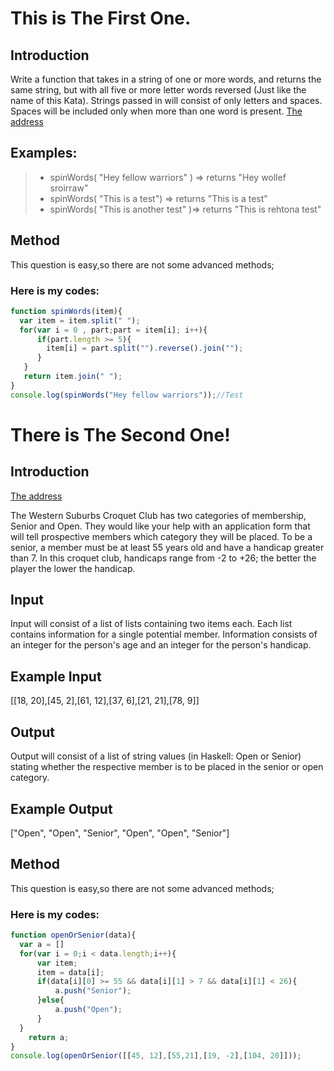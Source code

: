 # This is The First One.
## Introduction
Write a function that takes in a string of one or more words, and returns the same string, but with all five or more letter words reversed (Just like the name of this Kata). Strings passed in will consist of only letters and spaces. Spaces will be included only when more than one word is present.
[The address](http://www.codewars.com/kata/stop-gninnips-my-sdrow/train/javascript)
## Examples:
> * spinWords( "Hey fellow warriors" ) => returns "Hey wollef sroirraw" 
> * spinWords( "This is a test") => returns "This is a test" 
> * spinWords( "This is another test" )=> returns "This is rehtona test"


## Method
This question is easy,so there are not some advanced methods;
### Here is my codes:
```javascript
function spinWords(item){
  var item = item.split(" ");
  for(var i = 0 , part;part = item[i]; i++){
      if(part.length >= 5){
        item[i] = part.split("").reverse().join("");
      }
   }
   return item.join(" ");
}
console.log(spinWords("Hey fellow warriors"));//Test
```

# There is The Second One!
## Introduction
[The address](http://www.codewars.com/kata/stop-gninnips-my-sdrow/train/javascript)

The Western Suburbs Croquet Club has two categories of membership, Senior and Open. They would like your help with an application form that will tell prospective members which category they will be placed.
To be a senior, a member must be at least 55 years old and have a handicap greater than 7. In this croquet club, handicaps range from -2 to +26; the better the player the lower the handicap.

## Input

Input will consist of a list of lists containing two items each. Each list contains information for a single potential member. Information consists of an integer for the person's age and an integer for the person's handicap.

## Example Input

[[18, 20],[45, 2],[61, 12],[37, 6],[21, 21],[78, 9]]
## Output

Output will consist of a list of string values (in Haskell: Open or Senior) stating whether the respective member is to be placed in the senior or open category.

## Example Output

["Open", "Open", "Senior", "Open", "Open", "Senior"]

## Method
This question is easy,so there are not some advanced methods;
### Here is my codes:
```javascript
function openOrSenior(data){
  var a = [] 
  for(var i = 0;i < data.length;i++){
      var item;
      item = data[i];
      if(data[i][0] >= 55 && data[i][1] > 7 && data[i][1] < 26){
          a.push("Senior");
      }else{
          a.push("Open");
      }         
  }     
    return a;  
}
console.log(openOrSenior([[45, 12],[55,21],[19, -2],[104, 20]]));
```
